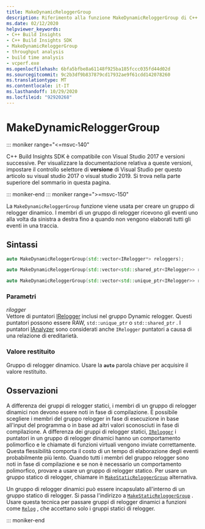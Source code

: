 ```yaml
---
title: MakeDynamicReloggerGroup
description: Riferimento alla funzione MakeDynamicReloggerGroup di C++ Build Insights SDK.
ms.date: 02/12/2020
helpviewer_keywords:
- C++ Build Insights
- C++ Build Insights SDK
- MakeDynamicReloggerGroup
- throughput analysis
- build time analysis
- vcperf.exe
ms.openlocfilehash: 6bfa5bfbe8a61148f925ba185fccc035fd44d02d
ms.sourcegitcommit: 9c2b3df9b837879cd17932ae9f61cdd142078260
ms.translationtype: MT
ms.contentlocale: it-IT
ms.lasthandoff: 10/29/2020
ms.locfileid: "92920268"
---
```

# <a name="makedynamicreloggergroup"></a>MakeDynamicReloggerGroup

::: moniker range="<=msvc-140"

C++ Build Insights SDK è compatibile con Visual Studio 2017 e versioni successive. Per visualizzare la documentazione relativa a queste versioni, impostare il controllo selettore di **versione** di Visual Studio per questo articolo su visual studio 2017 o visual studio 2019. Si trova nella parte superiore del sommario in questa pagina.

::: moniker-end
::: moniker range=">=msvc-150"

La `MakeDynamicReloggerGroup` funzione viene usata per creare un gruppo di relogger dinamico. I membri di un gruppo di relogger ricevono gli eventi uno alla volta da sinistra a destra fino a quando non vengono elaborati tutti gli eventi in una traccia.

## <a name="syntax"></a>Sintassi

```cpp
auto MakeDynamicReloggerGroup(std::vector<IRelogger*> reloggers);

auto MakeDynamicReloggerGroup(std::vector<std::shared_ptr<IRelogger>> reloggers);

auto MakeDynamicReloggerGroup(std::vector<std::unique_ptr<IRelogger>> reloggers);
```

### <a name="parameters"></a>Parametri

*rilogger*\
Vettore di puntatori [IRelogger](../other-types/irelogger-class.md) inclusi nel gruppo Dynamic relogger. Questi puntatori possono essere RAW, `std::unique_ptr` o `std::shared_ptr` . I puntatori [IAnalyzer](../other-types/ianalyzer-class.md) sono considerati anche `IRelogger` puntatori a causa di una relazione di ereditarietà.

### <a name="return-value"></a>Valore restituito

Gruppo di relogger dinamico. Usare la **`auto`** parola chiave per acquisire il valore restituito.

## <a name="remarks"></a>Osservazioni

A differenza dei gruppi di relogger statici, i membri di un gruppo di relogger dinamici non devono essere noti in fase di compilazione. È possibile scegliere i membri del gruppo relogger in fase di esecuzione in base all'input del programma o in base ad altri valori sconosciuti in fase di compilazione. A differenza dei gruppi di relogger statici, [`IRelogger`](../other-types/irelogger-class.md) i puntatori in un gruppo di relogger dinamici hanno un comportamento polimorfico e le chiamate di funzioni virtuali vengono inviate correttamente. Questa flessibilità comporta il costo di un tempo di elaborazione degli eventi probabilmente più lento. Quando tutti i membri del gruppo relogger sono noti in fase di compilazione e se non è necessario un comportamento polimorfico, provare a usare un gruppo di relogger statico. Per usare un gruppo statico di relogger, chiamare in [`MakeStaticReloggerGroup`](make-static-relogger-group.md) alternativa.

Un gruppo di relogger dinamici può essere incapsulato all'interno di un gruppo statico di relogger. Si passa l'indirizzo a [`MakeStaticReloggerGroup`](make-static-relogger-group.md) . Usare questa tecnica per passare gruppi di relogger dinamici a funzioni come [`Relog`](relog.md) , che accettano solo i gruppi statici di relogger.

::: moniker-end
